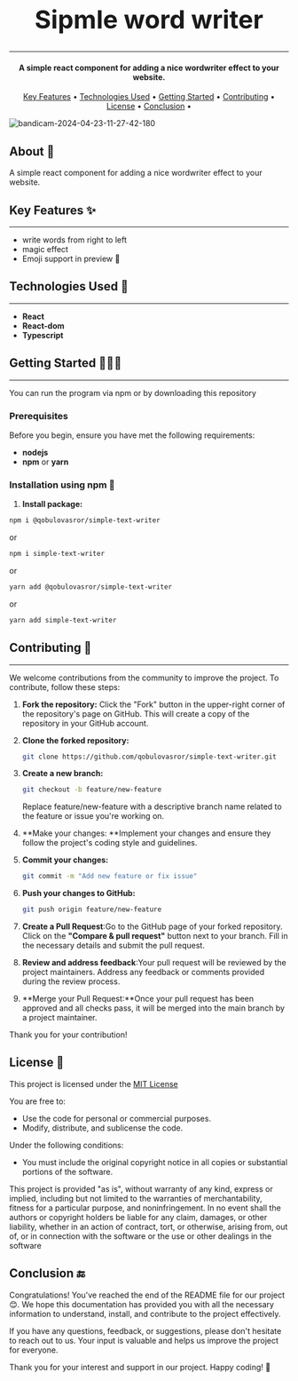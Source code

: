 <!-- Project name -->
<h1  align="center"  style="font-size: 45px">
<center>Sipmle word writer</center>
</h1>
<hr>
<!-- Description -->
<h4 align="center">A simple react component for adding a nice wordwriter effect to your website.</h4>

  <!--menu-->
  <p align="center">
  <a href="#key-features-">Key Features</a> •
  <a href="#technologies-used-">Technologies Used</a> •
  <a href="#getting-started-">Getting Started</a> •
  <a href="#contributing-">Contributing</a> •
  <a href="#license-">License</a> •
  <a href="#conclusion-">Conclusion</a> •
</p>
  
<!-- You can put pictures, gifs, screenshots or videos for the program here  -->

![bandicam-2024-04-23-11-27-42-180](https://github.com/qobulovasror/simple-text-writer/assets/71517683/995cd209-8337-4715-b297-a7f9869340ca)

  
  <!-- About -->

  ## About 📖
  
  A simple react component for adding a nice wordwriter effect to your website.

  
  <!-- Key Features -->

  ## Key Features ✨
  
  ---
  
  - write  words from right to left
  - magic effect
  - Emoji support in preview 🎉


<!-- Technologies Used -->
## Technologies Used 🤖

---

 - **React**
 - **React-dom**
 - **Typescript**

## Getting Started 👨🏻‍💻
---
  
You can run the program via npm or by downloading this repository

### Prerequisites
  
  Before you begin, ensure you have met the following requirements:
- **nodejs**
- **npm** or **yarn**


### Installation using npm 🎯
  1. **Install package:**
  
  ```bash
  npm i @qobulovasror/simple-text-writer
  ```
  or
  ```bash
  npm i simple-text-writer
  ```
  or
  ```bash
  yarn add @qobulovasror/simple-text-writer
  ```
  or
  ```bash
  yarn add simple-text-writer
  ```
  
<!-- Contributing -->

## Contributing 🤝

---

We welcome contributions from the community to improve the project. To contribute, follow these steps:

1. **Fork the repository:**
   Click the "Fork" button in the upper-right corner of the repository's page on GitHub. This will create a copy of the repository in your GitHub account.

2. **Clone the forked repository:**
   ```bash
   git clone https://github.com/qobulovasror/simple-text-writer.git
   ```
3. **Create a new branch:**
   ```bash
   git checkout -b feature/new-feature
   ```
   Replace feature/new-feature with a descriptive branch name related to the feature or issue you're working on.
4. **Make your changes: **Implement your changes and ensure they follow the project's coding style and guidelines.
5. **Commit your changes:**
   ```bash
   git commit -m "Add new feature or fix issue"
   ```
6. **Push your changes to GitHub:**
   ```bash
   git push origin feature/new-feature
   ```
7. **Create a Pull Request**:Go to the GitHub page of your forked repository. Click on the **"Compare & pull request"** button next to your branch. Fill in the necessary details and submit the pull request.
8. **Review and address feedback**:Your pull request will be reviewed by the project maintainers. Address any feedback or comments provided during the review process.
9. **Merge your Pull Request:**Once your pull request has been approved and all checks pass, it will be merged into the main branch by a project maintainer.

Thank you for your contribution!

  
<!-- License -->

## License 🧾

This project is licensed under the [MIT License](LICENSE)

You are free to:

- Use the code for personal or commercial purposes.
- Modify, distribute, and sublicense the code.

Under the following conditions:

- You must include the original copyright notice in all copies or substantial portions of the software.

This project is provided "as is", without warranty of any kind, express or implied, including but not limited to the warranties of merchantability, fitness for a particular purpose, and noninfringement. In no event shall the authors or copyright holders be liable for any claim, damages, or other liability, whether in an action of contract, tort, or otherwise, arising from, out of, or in connection with the software or the use or other dealings in the software

  
  
<!-- Conclusion -->

## Conclusion 🔚

Congratulations! You've reached the end of the README file for our project 😊. We hope this documentation has provided you with all the necessary information to understand, install, and contribute to the project effectively.

If you have any questions, feedback, or suggestions, please don't hesitate to reach out to us. Your input is valuable and helps us improve the project for everyone.

Thank you for your interest and support in our project. Happy coding! 🎉
